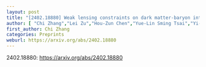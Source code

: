 ```yaml
---
layout: post
title: "[2402.18880] Weak lensing constraints on dark matter-baryon interactions with 𝖭-body simulations and machine learning"
author: [ "Chi Zhang","Lei Zu","Hou-Zun Chen","Yue-Lin Sming Tsai","Yi-Zhong Fan" ]
first_author: Chi Zhang
categories: Preprints
weburl: https://arxiv.org/abs/2402.18880
---
```


2402.18880: https://arxiv.org/abs/2402.18880
